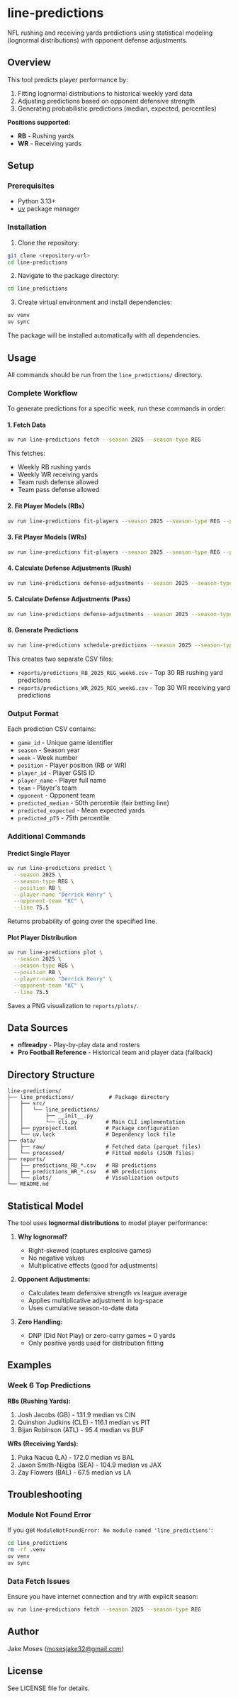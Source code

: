 # line-predictions

NFL rushing and receiving yards predictions using statistical modeling (lognormal distributions) with opponent defense adjustments.

## Overview

This tool predicts player performance by:
1. Fitting lognormal distributions to historical weekly yard data
2. Adjusting predictions based on opponent defensive strength
3. Generating probabilistic predictions (median, expected, percentiles)

**Positions supported:**
- **RB** - Rushing yards
- **WR** - Receiving yards

## Setup

### Prerequisites
- Python 3.13+
- [uv](https://github.com/astral-sh/uv) package manager

### Installation

1. Clone the repository:
```bash
git clone <repository-url>
cd line-predictions
```

2. Navigate to the package directory:
```bash
cd line_predictions
```

3. Create virtual environment and install dependencies:
```bash
uv venv
uv sync
```

The package will be installed automatically with all dependencies.

## Usage

All commands should be run from the `line_predictions/` directory.

### Complete Workflow

To generate predictions for a specific week, run these commands in order:

#### 1. Fetch Data
```bash
uv run line-predictions fetch --season 2025 --season-type REG
```

This fetches:
- Weekly RB rushing yards
- Weekly WR receiving yards
- Team rush defense allowed
- Team pass defense allowed

#### 2. Fit Player Models (RBs)
```bash
uv run line-predictions fit-players --season 2025 --season-type REG --position-filter RB
```

#### 3. Fit Player Models (WRs)
```bash
uv run line-predictions fit-players --season 2025 --season-type REG --position-filter WR
```

#### 4. Calculate Defense Adjustments (Rush)
```bash
uv run line-predictions defense-adjustments --season 2025 --season-type REG --position RB
```

#### 5. Calculate Defense Adjustments (Pass)
```bash
uv run line-predictions defense-adjustments --season 2025 --season-type REG --position WR
```

#### 6. Generate Predictions
```bash
uv run line-predictions schedule-predictions --season 2025 --season-type REG --week 6 --top-n 30
```

This creates two separate CSV files:
- `reports/predictions_RB_2025_REG_week6.csv` - Top 30 RB rushing yard predictions
- `reports/predictions_WR_2025_REG_week6.csv` - Top 30 WR receiving yard predictions

### Output Format

Each prediction CSV contains:
- `game_id` - Unique game identifier
- `season` - Season year
- `week` - Week number
- `position` - Player position (RB or WR)
- `player_id` - Player GSIS ID
- `player_name` - Player full name
- `team` - Player's team
- `opponent` - Opponent team
- `predicted_median` - 50th percentile (fair betting line)
- `predicted_expected` - Mean expected yards
- `predicted_p75` - 75th percentile

### Additional Commands

#### Predict Single Player
```bash
uv run line-predictions predict \
  --season 2025 \
  --season-type REG \
  --position RB \
  --player-name "Derrick Henry" \
  --opponent-team "KC" \
  --line 75.5
```

Returns probability of going over the specified line.

#### Plot Player Distribution
```bash
uv run line-predictions plot \
  --season 2025 \
  --season-type REG \
  --position RB \
  --player-name "Derrick Henry" \
  --opponent-team "KC" \
  --line 75.5
```

Saves a PNG visualization to `reports/plots/`.

## Data Sources

- **nflreadpy** - Play-by-play data and rosters
- **Pro Football Reference** - Historical team and player data (fallback)

## Directory Structure

```
line-predictions/
├── line_predictions/           # Package directory
│   ├── src/
│   │   └── line_predictions/
│   │       ├── __init__.py
│   │       └── cli.py         # Main CLI implementation
│   ├── pyproject.toml         # Package configuration
│   └── uv.lock                # Dependency lock file
├── data/
│   ├── raw/                   # Fetched data (parquet files)
│   └── processed/             # Fitted models (JSON files)
├── reports/
│   ├── predictions_RB_*.csv   # RB predictions
│   ├── predictions_WR_*.csv   # WR predictions
│   └── plots/                 # Visualization outputs
└── README.md
```

## Statistical Model

The tool uses **lognormal distributions** to model player performance:

1. **Why lognormal?**
   - Right-skewed (captures explosive games)
   - No negative values
   - Multiplicative effects (good for adjustments)

2. **Opponent Adjustments:**
   - Calculates team defensive strength vs league average
   - Applies multiplicative adjustment in log-space
   - Uses cumulative season-to-date data

3. **Zero Handling:**
   - DNP (Did Not Play) or zero-carry games = 0 yards
   - Only positive yards used for distribution fitting

## Examples

### Week 6 Top Predictions

**RBs (Rushing Yards):**
1. Josh Jacobs (GB) - 131.9 median vs CIN
2. Quinshon Judkins (CLE) - 116.1 median vs PIT
3. Bijan Robinson (ATL) - 95.4 median vs BUF

**WRs (Receiving Yards):**
1. Puka Nacua (LA) - 172.0 median vs BAL
2. Jaxon Smith-Njigba (SEA) - 104.9 median vs JAX
3. Zay Flowers (BAL) - 67.5 median vs LA

## Troubleshooting

### Module Not Found Error
If you get `ModuleNotFoundError: No module named 'line_predictions'`:
```bash
cd line_predictions
rm -rf .venv
uv venv
uv sync
```

### Data Fetch Issues
Ensure you have internet connection and try with explicit season:
```bash
uv run line-predictions fetch --season 2025 --season-type REG
```

## Author

Jake Moses (mosesjake32@gmail.com)

## License

See LICENSE file for details.
